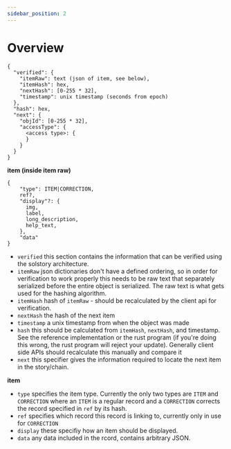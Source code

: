 ```yaml
---
sidebar_position: 2
---
```


# Overview

```
{
  "verified": {
    "itemRaw": text (json of item, see below),
    "itemHash": hex,
    "nextHash": [0-255 * 32],
    "timestamp": unix timestamp (seconds from epoch)
  },
  "hash": hex,
  "next": {
    "objId": [0-255 * 32],
    "accessType": {
      <access type>: {
      }
    }
  }
}
```

**item (inside item raw)**
```
{
    "type": ITEM|CORRECTION,
    ref?,
    "display"?: {
      img,
      label,
      long_description,
      help_text,
    },
    "data"
}
```

- `verified` this section contains the information that can be verified using the solstory architecture.
- `itemRaw` json dictionaries don't have a defined ordering, so in order for verification to work properly this needs to be raw text that separately serialized before the entire object is serialized. The raw text is what gets used for the hashing algorithm.
- `itemHash` hash of `itemRaw` - should be recalculated by the client api for verification.
- `nextHash` the hash of the next item
- `timestamp` a unix timestamp from when the object was made
- `hash` this should be calculated from `itemHash`, `nextHash`, and timestamp. See the reference implementation or the rust program (if you're doing this wrong, the rust program will reject your update). Generally client side APIs should recalculate this manually and compare it
- `next` this specifier gives the information required to locate the next item in the story/chain.

**item**
- `type` specifies the item type. Currently the only two types are `ITEM` and `CORRECTION`
where an `ITEM` is a regular record and a `CORRECTION` corrects the record specified in `ref` by its hash.
- `ref` specifies which record this record is linking to, currently only in use for `CORRECTION`
- `display` these specifiy how an item should be displayed.
- `data` any data included in the rcord, contains arbitrary JSON.
